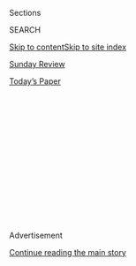 <div id="app">

<div>

<div>

<div>

<div class="NYTAppHideMasthead css-1q2w90k e1suatyy0">

<div class="section css-ui9rw0 e1suatyy2">

<div class="css-eph4ug er09x8g0">

<div class="css-6n7j50">

</div>

<span class="css-1dv1kvn">Sections</span>

<div class="css-10488qs">

<span class="css-1dv1kvn">SEARCH</span>

</div>

[Skip to content](#site-content)[Skip to site index](#site-index)

</div>

<div id="masthead-section-label" class="css-1wr3we4 eaxe0e00">

[Sunday
Review](https://www.nytimes3xbfgragh.onion/section/opinion/sunday)

</div>

<div class="css-10698na e1huz5gh0">

</div>

</div>

<div id="masthead-bar-one" class="section hasLinks css-15hmgas e1csuq9d3">

<div class="css-uqyvli e1csuq9d0">

</div>

<div class="css-1uqjmks e1csuq9d1">

</div>

<div class="css-9e9ivx">

[](https://myaccount.nytimes3xbfgragh.onion/auth/login?response_type=cookie&client_id=vi)

</div>

<div class="css-1bvtpon e1csuq9d2">

[Today’s
Paper](https://www.nytimes3xbfgragh.onion/section/todayspaper)

</div>

</div>

</div>

</div>

<div data-aria-hidden="false">

<div id="site-content" data-role="main">

<div>

<div class="css-1aor85t" style="opacity:0.000000001;z-index:-1;visibility:hidden">

<div class="css-1hqnpie">

<div class="css-epjblv">

<span class="css-17xtcya">[Sunday
Review](/section/opinion/sunday)</span><span class="css-x15j1o">|</span><span class="css-fwqvlz">How
to Give Children Joy, Even During a
Pandemic</span>

</div>

<div class="css-k008qs">

<div class="css-1iwv8en">

<span class="css-18z7m18"></span>

<div>

</div>

</div>

<span class="css-1n6z4y">https://nyti.ms/3eXkkMN</span>

<div class="css-1705lsu">

<div class="css-4xjgmj">

<div class="css-4skfbu" data-role="toolbar" data-aria-label="Social Media Share buttons, Save button, and Comments Panel with current comment count" data-testid="share-tools">

  - 
  - 
  - 
  - 
    
    <div class="css-6n7j50">
    
    </div>

  - 
  - 

</div>

</div>

</div>

</div>

</div>

</div>

<div id="NYT_TOP_BANNER_REGION" class="css-13pd83m">

</div>

<div id="top-wrapper" class="css-1sy8kpn">

<div id="top-slug" class="css-l9onyx">

Advertisement

</div>

[Continue reading the main
story](#after-top)

<div class="ad top-wrapper" style="text-align:center;height:100%;display:block;min-height:250px">

<div id="top" class="place-ad" data-position="top" data-size-key="top">

</div>

</div>

<div id="after-top">

</div>

</div>

<div>

<div class="css-v5btjw etb61u70">

<div class="css-v05ibm etb61u71">

[Opinion](/section/opinion)

</div>

</div>

<div id="sponsor-wrapper" class="css-1hyfx7x">

<div id="sponsor-slug" class="css-19vbshk">

Supported by

</div>

[Continue reading the main
story](#after-sponsor)

<div id="sponsor" class="ad sponsor-wrapper" style="text-align:center;height:100%;display:block">

</div>

<div id="after-sponsor">

</div>

</div>

<div class="css-186x18t">

</div>

<div class="css-1vkm6nb ehdk2mb0">

# How to Give Children Joy, Even During a Pandemic

</div>

The coronavirus forces parents to weigh their kids’ safety against the
need for freedom — a tension Black parents have been contending with for
generations.

<div class="css-18e8msd">

<div class="css-vp77d3 epjyd6m0">

<div class="css-1p10dcb ey68jwv0" data-aria-hidden="true">

[![Esau
McCaulley](https://static01.graylady3jvrrxbe.onion/images/2020/07/21/opinion/author-esau-mccaulley/author-esau-mccaulley-thumbLarge.png
"Esau McCaulley")](https://www.nytimes3xbfgragh.onion/by/esau-mccaulley)

</div>

<div class="css-1baulvz">

By [<span class="css-1baulvz last-byline" itemprop="name">Esau
McCaulley</span>](https://www.nytimes3xbfgragh.onion/by/esau-mccaulley)

<div class="css-8atqhb">

Contributing Opinion Writer

</div>

</div>

</div>

  - July 23,
    2020

  - 
    
    <div class="css-4xjgmj">
    
    <div class="css-d8bdto" data-role="toolbar" data-aria-label="Social Media Share buttons, Save button, and Comments Panel with current comment count" data-testid="share-tools">
    
      - 
      - 
      - 
      - 
        
        <div class="css-6n7j50">
        
        </div>
    
      - 
      - 
    
    </div>
    
    </div>

</div>

<div class="css-79elbk" data-testid="photoviewer-wrapper">

<div class="css-z3e15g" data-testid="photoviewer-wrapper-hidden">

</div>

<div class="css-1a48zt4 ehw59r15" data-testid="photoviewer-children">

![<span class="css-cnj6d5 e1z0qqy90" itemprop="copyrightHolder"><span class="css-1ly73wi e1tej78p0">Credit...</span><span><span>Sabrena
Khadija</span></span></span>](https://static01.graylady3jvrrxbe.onion/images/2020/07/26/opinion/sunday/26mccaulley/26mccaulley-articleLarge.jpg?quality=75&auto=webp&disable=upscale)

</div>

</div>

</div>

<div class="section meteredContent css-1r7ky0e" name="articleBody" itemprop="articleBody">

<div class="css-1fanzo5 StoryBodyCompanionColumn">

<div class="css-53u6y8">

I drove my oldest son, a middle schooler, to his baseball game a few
miles down the road. There was a slight breeze, a perfect setting for
summer activity.

On the field, it looked like a standard summer of boys learning the
nuances of the sport, some further along the road to adult coordination
than others. What stood out were the masks on all their faces: a visual
reminder that we are in the summer of Covid-19. Joy and sadness,
normalcy and profound change competed among the young athletes for our
attention.

During the game we parents stood at least six feet away from one
another. We discussed the opening of school in the fall, the
politicization of wearing masks in public, and how quickly life had
changed. We talked about how the last time we saw one another it was at
the tryouts for the team in early March, before the world shut down.
They asked me how I planned to teach my college students with all the
changes, and I answered that I did not know.

As we talked, I wondered, as I have many times during the pandemic, how
much to tell my children. Does a 9-year-old or a 12-year-old need to
know how many have died?

</div>

</div>

<div class="css-1fanzo5 StoryBodyCompanionColumn">

<div class="css-53u6y8">

This mixture of safety and peril and difficult decisions about a child’s
freedom to play: It is familiar to me. Covid-19 has given all parents a
small taste of what it is like to be a Black parent.

Having our bodies as potential threats because of the coronavirus has
introduced all of America to what it is like to be perceived as a
problem merely by our presence. The major difference is that some of us
do carry an unknown virus, while blackness is simply one manifestation
of God’s creativity. Nonetheless, the perceived danger has given others
insight into what it is like for Black bodies, even children’s bodies,
to be a source of fear.

Pandemic parenting involves a similarly challenging calculus that those
of us who raise Black and brown children have faced for centuries. How
do we balance the need to protect from danger with the desire to let
them be young and free?

Dr. Martin Luther King Jr. once recounted the story of not knowing what
to say when his 6-year-old daughter asked to go to [a local theme park
called
Funtown](https://www.africa.upenn.edu/Articles_Gen/Letter_Birmingham.html).
He did not want to tell her that she could not go because Black people
were forbidden. He said that explaining segregation to his daughter was
more daunting than the speeches he gave all over the country.

People often mention “the talk” as if the only conversation Black
parents have to have with their children is about the complex
interaction with the police. That is hard, but not the only thing. At
some point we have to tell them about Funtown: the limits society wants
to place on them and the struggle to tear those limits down.

</div>

</div>

<div class="css-1fanzo5 StoryBodyCompanionColumn">

<div class="css-53u6y8">

My son is in the midst of the transition from early middle schooler to
emerging teenager. In the strange moral reasoning of the United States,
this will mean a move from cute to dangerous. His Black body and his
increasing size could, in certain circumstances, be weaponized against
him. Citizens and officers merely have to utter the words “I feared for
my life” and his Black life could be in peril.

When do I warn him about wandering around our largely white neighborhood
in the evening? How long do I let him remain a child? Am I negligent if
in my attempts to give him a “normal” childhood I leave him unprepared
for the challenges he faces?

I was initially hesitant to have my son return to the baseball diamond,
even though it is a sport well suited for distancing. I reluctantly
agreed. My son’s coach said that some teams would follow the safety
rules and others would not, but that he would do the best he could to
keep them safe.

At that first game, our team dutifully wore their masks. The other team
did not. Had politics sneaked on to the baseball field? Were some
families and teams simply not as worried as us? I did the math again.
Should I interrupt the game or remove my son? We already barely had
enough players to field a full squad. I decided to let him play, to be a
child.

There are no easy answers as to how to parent Black children in America
inside or outside a pandemic. It is not my job to tell someone how to do
it.

My wife and I have drifted to a bias toward joy. We tell our children
about some major events; other burdens we carry ourselves. Our children
know much of the history of this country, but the focus is on Black
triumph over suffering, not the suffering itself. I immerse them in the
soul, hip-hop and gospel music that has lifted many a weary soul even
when they would rather listen to Kidz Bop.

I have told them of Moses and the Israelites, of Mary Jesus’ mother and
her dramatic yes to God. They know about Sojourner and her railroad and
Martin and his dream of Mother Pollard and her rested feet. I remind
them that God has looked upon their Black skin, hair and bodies and
called it good.

</div>

</div>

<div class="css-1fanzo5 StoryBodyCompanionColumn">

<div class="css-53u6y8">

I am making deposit after deposit of Black joy and faith in the hope
that it will be with them when the inevitable struggle comes. I do so
because that is what my mother did for me.

My oldest has a favorite saint, the North African church father
Athanasius. He was called Athanasius Contra Mundum — against the world,
a name he received for standing against seemingly insurmountable foes,
even at great cost, because of his convictions. My son loves the
defiance. Given that being Black in America can sometimes feel against
the world, that is a great trait to admire.

My son’s team failed to emerge victorious in that first game back on the
field. A socially distanced wave from across the diamond replaced the
customary handshakes. Some two weeks later, it seems that we avoided
infection.

I’m glad baseball is back in our lives. Even with masks covering the
kids’ faces and parents shouting encouragements from afar, it is still
baseball in the summer. There are still kids in the outfield more
interested in the cloud formations than a pop fly. The clean double play
remains the stuff of legend.

We parents had a brief moment of shared victory. We had given our
children the gift that is often only available to the young: the chance
for uncomplicated joy. We who looked on wondered what was next.

*The Times is committed to publishing* [*a diversity of
letters*](https://www.nytimes3xbfgragh.onion/2019/01/31/opinion/letters/letters-to-editor-new-york-times-women.html)
*to the editor. We’d like to hear what you think about this or any of
our articles. Here are some*
[*tips*](https://help.nytimes3xbfgragh.onion/hc/en-us/articles/115014925288-How-to-submit-a-letter-to-the-editor)*.
And here’s our email:*
[*letters@NYTimes.com*](mailto:letters@NYTimes.com)*.*

*Follow The New York Times Opinion section on*
[*Facebook*](https://www.facebookcorewwwi.onion/nytopinion)*,* [*Twitter
(@NYTopinion)*](http://twitter.com/NYTOpinion) *and*
[*Instagram*](https://www.instagram.com/nytopinion/)*.*

</div>

</div>

</div>

<div>

</div>

<div>

</div>

<div>

</div>

<div>

<div id="bottom-wrapper" class="css-1ede5it">

<div id="bottom-slug" class="css-l9onyx">

Advertisement

</div>

[Continue reading the main
story](#after-bottom)

<div id="bottom" class="ad bottom-wrapper" style="text-align:center;height:100%;display:block;min-height:90px">

</div>

<div id="after-bottom">

</div>

</div>

</div>

</div>

</div>

## Site Index

<div>

</div>

## Site Information Navigation

  - [© <span>2020</span> <span>The New York Times
    Company</span>](https://help.nytimes3xbfgragh.onion/hc/en-us/articles/115014792127-Copyright-notice)

<!-- end list -->

  - [NYTCo](https://www.nytco.com/)
  - [Contact
    Us](https://help.nytimes3xbfgragh.onion/hc/en-us/articles/115015385887-Contact-Us)
  - [Work with us](https://www.nytco.com/careers/)
  - [Advertise](https://nytmediakit.com/)
  - [T Brand Studio](http://www.tbrandstudio.com/)
  - [Your Ad
    Choices](https://www.nytimes3xbfgragh.onion/privacy/cookie-policy#how-do-i-manage-trackers)
  - [Privacy](https://www.nytimes3xbfgragh.onion/privacy)
  - [Terms of
    Service](https://help.nytimes3xbfgragh.onion/hc/en-us/articles/115014893428-Terms-of-service)
  - [Terms of
    Sale](https://help.nytimes3xbfgragh.onion/hc/en-us/articles/115014893968-Terms-of-sale)
  - [Site
    Map](https://spiderbites.nytimes3xbfgragh.onion)
  - [Help](https://help.nytimes3xbfgragh.onion/hc/en-us)
  - [Subscriptions](https://www.nytimes3xbfgragh.onion/subscription?campaignId=37WXW)

</div>

</div>

</div>

</div>
